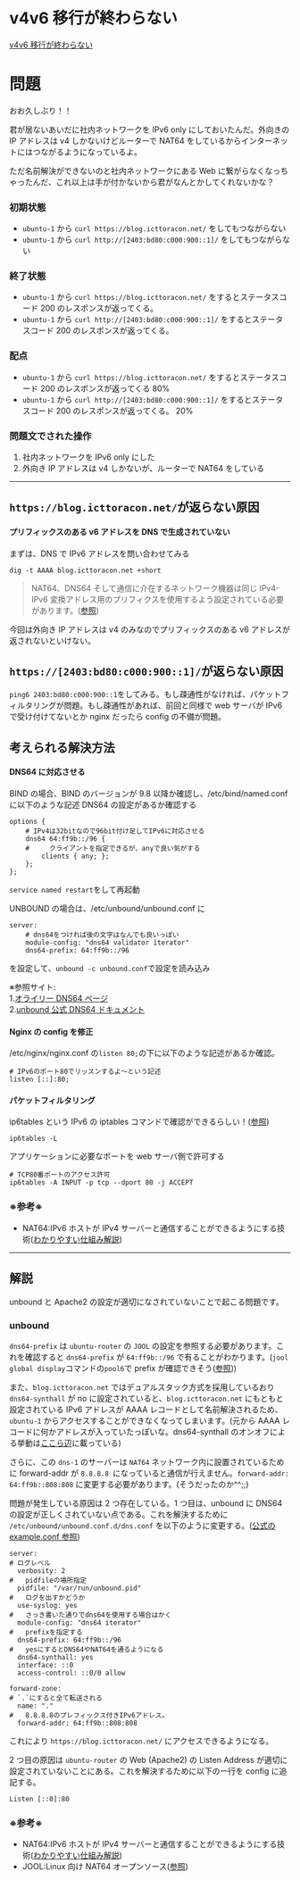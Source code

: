 # v4v6 移行が終わらない

[v4v6 移行が終わらない](https://blog.icttoracon.net/2020/03/01/v4v6%E7%A7%BB%E8%A1%8C%E3%81%8C%E7%B5%82%E3%82%8F%E3%82%89%E3%81%AA%E3%81%84/)

# 問題

おお久しぶり！！

君が居ないあいだに社内ネットワークを IPv6 only にしておいたんだ。外向きの IP アドレスは v4 しかないけどルーターで NAT64 をしているからインターネットにはつながるようになっているよ。

ただ名前解決ができないのと社内ネットワークにある Web に繋がらなくなっちゃったんだ、これ以上は手が付かないから君がなんとかしてくれないかな？

### 初期状態

-   `ubuntu-1` から `curl https://blog.icttoracon.net/` をしてもつながらない
-   `ubuntu-1` から `curl http://[2403:bd80:c000:900::1]/` をしてもつながらない

### 終了状態

-   `ubuntu-1` から `curl https://blog.icttoracon.net/` をするとステータスコード 200 のレスポンスが返ってくる。
-   `ubuntu-1` から `curl http://[2403:bd80:c000:900::1]/` をするとステータスコード 200 のレスポンスが返ってくる。

### 配点

-   `ubuntu-1` から `curl https://blog.icttoracon.net/` をするとステータスコード 200 のレスポンスが返ってくる
    80%
-   `ubuntu-1` から `curl http://[2403:bd80:c000:900::1]/` をするとステータスコード 200 のレスポンスが返ってくる。
    20%

### 問題文でされた操作

1. 社内ネットワークを IPv6 only にした
2. 外向き IP アドレスは v4 しかないが、ルーターで NAT64 をしている

---

## `https://blog.icttoracon.net/`が返らない原因

#### プリフィックスのある v6 アドレスを DNS で生成されていない

まずは、DNS で IPv6 アドレスを問い合わせてみる

```shell=
dig -t AAAA blog.icttoracon.net +short
```

> NAT64、DNS64 そして通信に介在するネットワーク機器は同じ IPv4-IPv6 変換アドレス用のプリフィクスを使用するよう設定されている必要があります。([参照](https://www.nic.ad.jp/ja/newsletter/No64/0800.html))

今回は外向き IP アドレスは v4 のみなのでプリフィックスのある v6 アドレスが返されないといけない。

## `https://[2403:bd80:c000:900::1]/`が返らない原因

`ping6 2403:bd80:c000:900::1`をしてみる。もし疎通性がなければ、パケットフィルタリングが問題。もし疎通性があれば、前回と同様で web サーバが IPv6 で受け付けてないとか nginx だったら config の不備が問題。

## 考えられる解決方法

#### DNS64 に対応させる

BIND の場合、BIND のバージョンが 9.8 以降か確認し、/etc/bind/named.conf に以下のような記述 DNS64 の設定があるか確認する

```yaml=
options {
    # IPv4は32bitなので96bit付け足してIPv6に対応させる
    dns64 64:ff9b::/96 {
    #     クライアントを指定できるが、anyで良い気がする
        clients { any; };
    };
};
```

`service named restart`をして再起動

UNBOUND の場合は、/etc/unbound/unbound.conf に

```yaml=
server:
    # dns64をつければ後の文字はなんでも良いっぽい
    module-config: "dns64 validator iterator"
    dns64-prefix: 64:ff9b::/96
```

を設定して、`unbound -c unbound.conf`で設定を読み込み

※参照サイト: <br>1.[オライリー DNS64 ページ](https://www.oreilly.com/library/view/dns-and-bind/9781449308025/ch04.html)<br>2.[unbound 公式 DNS64 ドキュメント](https://github.com/NLnetLabs/unbound/blob/master/doc/README.DNS64)

#### Nginx の config を修正

/etc/nginx/nginx.conf の`listen 80;`の下に以下のような記述があるか確認。

```yaml=
# IPv6のポート80でリッスンするよ〜という記述
listen [::]:80;
```

#### パケットフィルタリング

ip6tables という IPv6 の iptables コマンドで確認ができるらしい！([参照](https://linux.die.net/man/8/ip6tables))

```shell=
ip6tables -L
```

アプリケーションに必要なポートを web サーバ側で許可する

```shell=
# TCP80番ポートのアクセス許可
ip6tables -A INPUT -p tcp --dport 80 -j ACCEPT
```

### ※参考※

-   NAT64:IPv6 ホストが IPv4 サーバーと通信することができるようにする技術([わかりやすい仕組み解説](https://www.nic.ad.jp/ja/newsletter/No64/0800.html))

---

## 解説

unbound と Apache2 の設定が適切になされていないことで起こる問題です。

### unbound

`dns64-prefix` は `ubuntu-router` の `JOOL` の設定を参照する必要があります。これを確認すると `dns64-prefix` が `64:ff9b::/96` で有ることがわかります。(`jool global display`コマンドの`pool6`で prefix が確認できそう([参照](https://www.jool.mx/en/usr-flags-global.html)))

また、`blog.icttoracon.net` ではデュアルスタック方式を採用しているおり `dns64-synthall` が no に設定されていると、`blog.icttoracon.net` にもともと設定されている IPv6 アドレスが AAAA レコードとして名前解決されるため、 `ubuntu-1` からアクセスすることができなくなってしまいます。(元から AAAA レコードに何かアドレスが入っていたっぽいな。dns64-synthall のオンオフによる挙動は[ここら辺](https://blog.nic.ad.jp/2016/794/)に載っている)

さらに、この `dns-1` のサーバーは `NAT64` ネットワーク内に設置されているために forward-addr が `8.8.8.8 `になっていると通信が行えません。`forward-addr: 64:ff9b::808:808` に変更する必要があります。(そうだったのか^^;;)

問題が発生している原因は 2 つ存在している。1 つ目は、unbound に DNS64 の設定が正しくされていない点である。これを解決するために `/etc/unbound/unbound.conf.d/dns.conf` を以下のように変更する。([公式の example.conf 参照](https://github.com/fastly/unbound/blob/master/doc/example.conf.in))

```yaml=
server:
# ログレベル
  verbosity: 2
#   pidfileの場所指定
  pidfile: "/var/run/unbound.pid"
#   ログを出すかどうか
  use-syslog: yes
#   さっき書いた通りでdns64を使用する場合はかく
  module-config: "dns64 iterator"
#   prefixを指定する
  dns64-prefix: 64:ff9b::/96
#   yesにするとDNS64やNAT64を通るようになる
  dns64-synthall: yes
  interface: ::0
  access-control: ::0/0 allow

forward-zone:
# `.`にすると全て転送される
  name: "."
#   8.8.8.8のプレフィックス付きIPv6アドレス。
  forward-addr: 64:ff9b::808:808
```

これにより `https://blog.icttoracon.net/` にアクセスできるようになる。

2 つ目の原因は `ubuntu-router` の Web (Apache2) の Listen Address が適切に設定されていないことにある。これを解決するために以下の一行を config に追記する。

```yaml=
Listen [::0]:80
```

### ※参考※

-   NAT64:IPv6 ホストが IPv4 サーバーと通信することができるようにする技術([わかりやすい仕組み解説](https://www.nic.ad.jp/ja/newsletter/No64/0800.html))
-   JOOL:Linux 向け NAT64 オープンソース([参照](https://www.jool.mx/en/))

